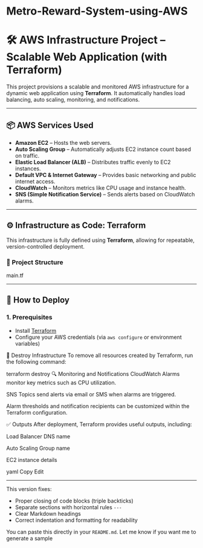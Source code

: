 # Metro-Reward-System-using-AWS
# 🛠️ AWS Infrastructure Project – Scalable Web Application (with Terraform)

This project provisions a scalable and monitored AWS infrastructure for a dynamic web application using **Terraform**. It automatically handles load balancing, auto scaling, monitoring, and notifications.

---

## 📦 AWS Services Used

- **Amazon EC2** – Hosts the web servers.
- **Auto Scaling Group** – Automatically adjusts EC2 instance count based on traffic.
- **Elastic Load Balancer (ALB)** – Distributes traffic evenly to EC2 instances.
- **Default VPC & Internet Gateway** – Provides basic networking and public internet access.
- **CloudWatch** – Monitors metrics like CPU usage and instance health.
- **SNS (Simple Notification Service)** – Sends alerts based on CloudWatch alarms.

---

## ⚙️ Infrastructure as Code: Terraform

This infrastructure is fully defined using **Terraform**, allowing for repeatable, version-controlled deployment.

### 📁 Project Structure 

main.tf

---

## 🚀 How to Deploy

### 1. **Prerequisites**
- Install [Terraform](https://www.terraform.io/downloads)
- Configure your AWS credentials (via `aws configure` or environment variables)

🔁 Destroy Infrastructure
To remove all resources created by Terraform, run the following command:

terraform destroy
🔍 Monitoring and Notifications
CloudWatch Alarms monitor key metrics such as CPU utilization.

SNS Topics send alerts via email or SMS when alarms are triggered.

Alarm thresholds and notification recipients can be customized within the Terraform configuration.

✅ Outputs
After deployment, Terraform provides useful outputs, including:

Load Balancer DNS name

Auto Scaling Group name

EC2 instance details

yaml
Copy
Edit

---

This version fixes:

- Proper closing of code blocks (triple backticks)
- Separate sections with horizontal rules `---`
- Clear Markdown headings
- Correct indentation and formatting for readability

You can paste this directly in your `README.md`. Let me know if you want me to generate a sample





